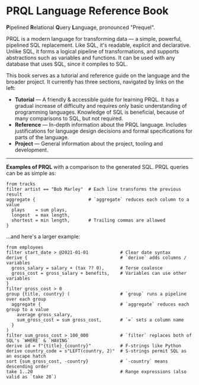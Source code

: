 # PRQL Language Reference Book

**P**ipelined **R**elational **Q**uery **L**anguage, pronounced "Prequel".

PRQL is a modern language for transforming data — a simple, powerful, pipelined
SQL replacement. Like SQL, it's readable, explicit and declarative. Unlike SQL,
it forms a logical pipeline of transformations, and supports abstractions such
as variables and functions. It can be used with any database that uses SQL,
since it compiles to SQL.

This book serves as a tutorial and reference guide on the language and the
broader project. It currently has three sections, navigated by links on the
left:

- **Tutorial** — A friendly & accessible guide for learning PRQL. It has a
  gradual increase of difficulty and requires only basic understanding of
  programming languages. Knowledge of SQL is beneficial, because of many
  comparisons to SQL, but not required.
- **Reference** — In-depth information about the PRQL language. Includes
  justifications for language design decisions and formal specifications for
  parts of the language.
- **Project** — General information about the project, tooling and development.

---

**Examples of PRQL** with a comparison to the generated SQL. PRQL queries can be
as simple as:

```prql
from tracks
filter artist == "Bob Marley"  # Each line transforms the previous result
aggregate {                    # `aggregate` reduces each column to a value
  plays    = sum plays,
  longest  = max length,
  shortest = min length,       # Trailing commas are allowed
}
```

...and here's a larger example:

```prql
from employees
filter start_date > @2021-01-01            # Clear date syntax
derive {                                   # `derive` adds columns / variables
  gross_salary = salary + (tax ?? 0),      # Terse coalesce
  gross_cost = gross_salary + benefits,    # Variables can use other variables
}
filter gross_cost > 0
group {title, country} (                   # `group` runs a pipeline over each group
  aggregate {                              # `aggregate` reduces each group to a value
    average gross_salary,
    sum_gross_cost = sum gross_cost,       # `=` sets a column name
  }
)
filter sum_gross_cost > 100_000            # `filter` replaces both of SQL's `WHERE` & `HAVING`
derive id = f"{title}_{country}"           # F-strings like Python
derive country_code = s"LEFT(country, 2)"  # S-strings permit SQL as an escape hatch
sort {sum_gross_cost, -country}            # `-country` means descending order
take 1..20                                 # Range expressions (also valid as `take 20`)
```
